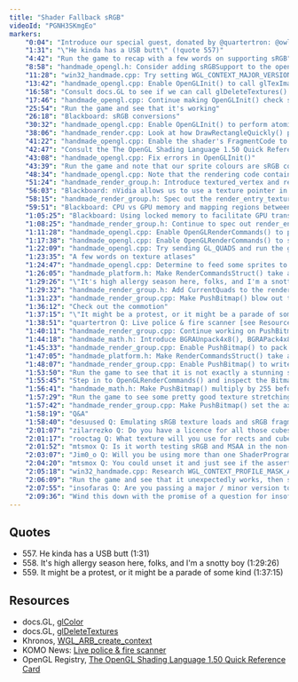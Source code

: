 ```yaml
---
title: "Shader Fallback sRGB"
videoId: "PGNH3SKmgEo"
markers:
    "0:04": "Introduce our special guest, donated by @quartertron: @owlbot"
    "1:31": "\"He kinda has a USB butt\" (!quote 557)"
    "4:42": "Run the game to recap with a few words on supporting sRGB"
    "8:58": "handmade_opengl.h: Consider adding sRGBSupport to the open_gl struct"
    "11:28": "win32_handmade.cpp: Try setting WGL_CONTEXT_MAJOR_VERSION_ARB to 4, run the game and find that we don't get a context"
    "13:42": "handmade_opengl.cpp: Enable OpenGLInit() to call glTexImage2DMultisample() in order to check whether we support sRGB"
    "16:58": "Consult docs.GL to see if we can call glDeleteTextures() [see Resources, docs.GL]"
    "17:46": "handmade_opengl.cpp: Continue making OpenGLInit() check support for and enable an sRGB framebuffer"
    "25:54": "Run the game and see that it's working"
    "26:18": "Blackboard: sRGB conversions"
    "30:32": "handmade_opengl.cpp: Enable OpenGLInit() to perform atomic tests on the sRGB conversions"
    "38:06": "handmade_render.cpp: Look at how DrawRectangleQuickly() performs the sRGB conversions"
    "41:22": "handmade_opengl.cpp: Enable the shader's FragmentCode to perform the sRGB conversion"
    "42:47": "Consult the The OpenGL Shading Language 1.50 Quick Reference Card to see how to do the sqrt [see Resources, OpenGL Registry]"
    "43:08": "handmade_opengl.cpp: Fix errors in OpenGLInit()"
    "43:39": "Run the game and note that our sprite colours are sRGB correct but that the other colours are not"
    "48:34": "handmade_opengl.cpp: Note that the rendering code contains duplication, and consider changing the format in which we submit textures"
    "51:24": "handmade_render_group.h: Introduce textured_vertex and render_entry_textured_quads structs"
    "56:03": "Blackboard: nVidia allows us to use a texture pointer in shaders"
    "58:15": "handmade_render_group.h: Spec out the render_entry_textured_quads struct"
    "59:51": "Blackboard: CPU vs GPU memory and mapping regions between them"
    "1:05:25": "Blackboard: Using locked memory to facilitate GPU transfers"
    "1:08:25": "handmade_render_group.h: Continue to spec out render_entry_textured_quads"
    "1:11:28": "handmade_opengl.cpp: Enable OpenGLRenderCommands() to process textured quads"
    "1:17:38": "handmade_opengl.cpp: Enable OpenGLRenderCommands() to specify the glColor4ub [see Resources, docs.GL]"
    "1:22:09": "handmade_opengl.cpp: Try sending GL_QUADS and run the game to see that it's fine"
    "1:23:35": "A few words on texture atlases"
    "1:24:47": "handmade_opengl.cpp: Determine to feed some sprites to OpenGLRenderCommands()"
    "1:26:05": "handmade_platform.h: Make RenderCommandsStruct() take a VertexArray and consider how to write our loaded bitmaps out"
    "1:29:26": "\"It's high allergy season here, folks, and I'm a snotty boy\" (!quote 558)"
    "1:29:32": "handmade_render_group.h: Add CurrentQuads to the render_group struct and introduce Begin"
    "1:31:23": "handmade_render_group.cpp: Make PushBitmap() blow out the bitmap data inline"
    "1:36:12": "Check out the commotion"
    "1:37:15": "\"It might be a protest, or it might be a parade of some kind\" (!quote 559)"
    "1:38:51": "quartertron Q: Live police & fire scanner [see Resources, KOMO News]"
    "1:40:11": "handmade_render_group.cpp: Continue working on PushBitmap()"
    "1:44:18": "handmade_math.h: Introduce BGRAUnpack4x8(), BGRAPack4x8(), RGBAUnpack4x8() and RGBAPack4x8()"
    "1:45:33": "handmade_render_group.cpp: Enable PushBitmap() to pack the color"
    "1:47:05": "handmade_platform.h: Make RenderCommandsStruct() take a VertexCount"
    "1:48:07": "handmade_render_group.cpp: Enable PushBitmap() to write out the vertices and the render entry for the quads"
    "1:53:50": "Run the game to see that it is not exactly a stunning success, and investigate why we're not seeing the textures"
    "1:55:45": "Step in to OpenGLRenderCommands() and inspect the Bitmap and Vertex values"
    "1:56:41": "handmade_math.h: Make PushBitmap() multiply by 255 before passing the PremulColor to RGBAPack4x8()"
    "1:57:29": "Run the game to see some pretty good texture stretching"
    "1:57:42": "handmade_render_group.cpp: Make PushBitmap() set the axes correctly, and run the game to admire it"
    "1:58:19": "Q&A"
    "1:58:40": "desuused Q: Emulating sRGB texture loads and sRGB fragment writes is not enough: sRGB also affects blending, which you can't emulate"
    "2:01:07": "zilarrezko Q: Do you have a licence for all those cubes?"
    "2:01:17": "rooctag Q: What texture will you use for rects and cubes?"
    "2:01:52": "mtsmox Q: Is it worth testing sRGB and MSAA in the non-OpenGL compatibility mode?"
    "2:03:07": "Jim0_o Q: Will you be using more than one ShaderProgram? If so, how do you minimize switching between programs when rendering?"
    "2:04:20": "mtsmox Q: You could unset it and just see if the assert will fail?"
    "2:05:18": "win32_handmade.cpp: Research WGL_CONTEXT_PROFILE_MASK_ARB and specify the CORE_PROFILE in Win32OpenGLAttribs [see Resources, Khronos]"
    "2:06:09": "Run the game and see that it unexpectedly works, then step through OpenGLInit() to see that it still errors out"
    "2:07:55": "insofaras Q: Are you passing a major / minor version too? I think the bit might not be enabled sub 3.2?"
    "2:09:36": "Wind this down with the promise of a question for insofaras and a mention of daylight savings time"
---
```


## Quotes

* 557\. He kinda has a USB butt (1:31)
* 558\. It's high allergy season here, folks, and I'm a snotty boy (1:29:26)
* 559\. It might be a protest, or it might be a parade of some kind (1:37:15)

## Resources

* docs.GL, [glColor](http://docs.gl/gl3/glColor)
* docs.GL, [glDeleteTextures](http://docs.gl/gl3/glDeleteTextures)
* Khronos, [WGL_ARB_create_context](https://www.khronos.org/registry/OpenGL/extensions/ARB/WGL_ARB_create_context.txt)
* KOMO News: [Live police & fire scanner](http://komonews.com/live/live-police--fire-scanner-11-20-2015)
* OpenGL Registry, [The OpenGL Shading Language 1.50 Quick Reference Card](https://www.khronos.org/files/opengl-quick-reference-card.pdf)
